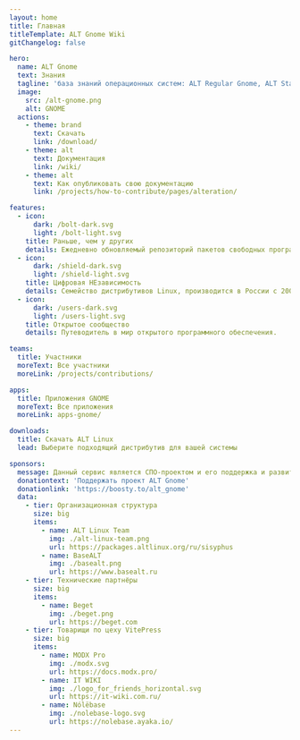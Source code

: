 ```yaml
---
layout: home
title: Главная
titleTemplate: ALT Gnome Wiki
gitChangelog: false

hero:
  name: ALT Gnome
  text: Знания
  tagline: 'база знаний операционных систем: ALT Regular Gnome, ALT Starterkit Gnome и Альт Рабочая станция'
  image:
    src: /alt-gnome.png
    alt: GNOME
  actions:
    - theme: brand
      text: Скачать
      link: /download/
    - theme: alt
      text: Документация
      link: /wiki/
    - theme: alt
      text: Как опубликовать свою документацию
      link: /projects/how-to-contribute/pages/alteration/

features:
  - icon:
      dark: /bolt-dark.svg
      light: /bolt-light.svg
    title: Раньше, чем у других
    details: Ежедневно обновляемый репозиторий пакетов свободных программ Sisyphus.
  - icon:
      dark: /shield-dark.svg
      light: /shield-light.svg
    title: Цифровая НЕзависимость
    details: Семейство дистрибутивов Linux, производится в России с 2000 года.
  - icon:
      dark: /users-dark.svg
      light: /users-light.svg
    title: Открытое сообщество
    details: Путеводитель в мир открытого программного обеспечения.

teams:
  title: Участники
  moreText: Все участники
  moreLink: /projects/contributions/

apps:
  title: Приложения GNOME
  moreText: Все приложения
  moreLink: apps-gnome/

downloads:
  title: Скачать ALT Linux
  lead: Выберите подходящий дистрибутив для вашей системы

sponsors:
  message: Данный сервис является СПО-проектом и его поддержка и развитие зависит только от нашей совместной активности.
  donationtext: 'Поддержать проект ALT Gnome'
  donationlink: 'https://boosty.to/alt_gnome'
  data:
    - tier: Организационная структура
      size: big
      items:
        - name: ALT Linux Team
          img: ./alt-linux-team.png
          url: https://packages.altlinux.org/ru/sisyphus
        - name: BaseALT
          img: ./basealt.png
          url: https://www.basealt.ru
    - tier: Технические партнёры
      size: big
      items:
        - name: Beget
          img: ./beget.png
          url: https://beget.com
    - tier: Товарищи по цеху VitePress
      size: big
      items:
        - name: MODX Pro
          img: ./modx.svg
          url: https://docs.modx.pro/
        - name: IT WIKI
          img: ./logo_for_friends_horizontal.svg
          url: https://it-wiki.com.ru/
        - name: Nólëbase
          img: ./nolebase-logo.svg
          url: https://nolebase.ayaka.io/
---
```

